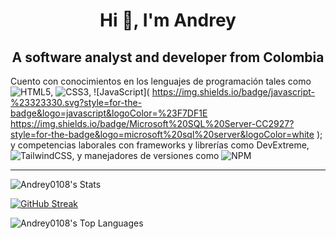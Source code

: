 <h1 align="center">Hi 👋, I'm Andrey</h1>  
            
<h2 align="center">A software analyst and developer from Colombia </h2>



 Cuento con conocimientos en los lenguajes de programación tales como ![HTML5](
https://img.shields.io/badge/html5-%23E34F26.svg?style=for-the-badge&logo=html5&logoColor=white
), ![CSS3](
https://img.shields.io/badge/css3-%231572B6.svg?style=for-the-badge&logo=css3&logoColor=white
), ![JavaScript](
https://img.shields.io/badge/javascript-%23323330.svg?style=for-the-badge&logo=javascript&logoColor=%23F7DF1E
https://img.shields.io/badge/Microsoft%20SQL%20Server-CC2927?style=for-the-badge&logo=microsoft%20sql%20server&logoColor=white
); y competencias laborales con frameworks y librerías como DevExtreme, ![TailwindCSS](
https://img.shields.io/badge/tailwindcss-%2338B2AC.svg?style=for-the-badge&logo=tailwind-css&logoColor=white
), y manejadores de versiones como ![NPM](
https://img.shields.io/badge/NPM-%23CB3837.svg?style=for-the-badge&logo=npm&logoColor=white
) 

<hr>

![Andrey0108's Stats](
https://github-readme-stats.vercel.app/api?username=Andrey0108&theme=dark&show_icons=true&hide_border=false&count_private=true
)


[![GitHub Streak](
https://streak-stats.demolab.com/?user=Andrey0108&theme=dark
)](
https://git.io/streak-stats
)


![Andrey0108's Top Languages](
https://github-readme-stats.vercel.app/api/top-langs/?username=Andrey0108&theme=dark&show_icons=true&hide_border=false&layout=compact
) 
